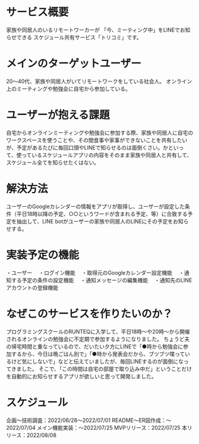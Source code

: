 # サービス概要
家族や同居人のいるリモートワーカーが
「今、ミーティング中」をLINEでお知らせできる
スケジュール共有サービス「トリコミ」です。

# メインのターゲットユーザー
20〜40代、家族や同居人がいてリモートワークをしている社会人。
オンライン上のミーティングや勉強会に自宅から参加している。

# ユーザーが抱える課題
自宅からオンラインミーティングや勉強会に参加する際、家族や同居人に自宅のワークスペースを使うことや、その間食事や家事ができないことを共有したいが、予定があるたびに毎回口頭やLINEで知らせるのは面倒くさい。かといって、使っているスケジュールアプリの内容をそのまま家族や同居人と共有して、スケジュール全てを知らせたくはない。

# 解決方法
ユーザーのGoogleカレンダーの情報をアプリが取得し、ユーザーが設定した条件（平日18時以降の予定、○○というワードが含まれる予定、等）に合致する予定を抽出して、LINE botがユーザーの家族や同居人のLINEにその予定をお知らせする。

# 実装予定の機能
・ユーザー
　・ログイン機能
　・取得元のGoogleカレンダー設定機能
　・通知する予定の条件の設定機能
　・通知メッセージの編集機能
　・通知先のLINEアカウントの登録機能

# なぜこのサービスを作りたいのか？
プログラミングスクールのRUNTEQに入学して、平日18時〜や20時〜から開催されるオンラインの勉強会に不定期で参加するようになりました。
ちょうど夫の帰宅時間と重なっているので、だいたい夕方にLINEで「●時から勉強会に参加するから、今日は晩ごはん別で」「●時から発表会だから、ブツブツ喋っているけど気にしないで」などと伝えていましたが、毎回LINEするのが面倒になってきました。
そこで、「この時間は自宅の部屋で取り込み中だ」ということだけを自動的にお知らせするアプリが欲しいと思って開発しました。

# スケジュール
企画〜技術調査：2022/06/28〜2022/07/01
README〜ER図作成：〜2022/07/04
メイン機能実装：〜2022/07/25
MVPリリース：2022/07/25
本リリース：2022/08/08